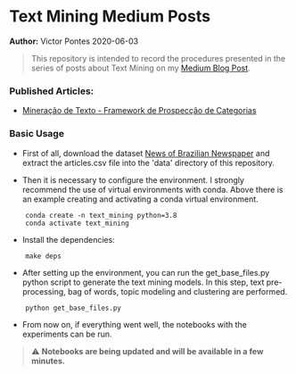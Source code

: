 # **Text Mining Medium Posts**

**Author:** Victor Pontes 2020-06-03

> This repository is intended to record the procedures presented in the series of posts about Text Mining on my [Medium Blog Post](https://medium.com/@victoraleff).

### Published Articles:
+ [Mineração de Texto - Framework de Prospecção de Categorias](https://medium.com/@victoraleff)

### **Basic Usage**

+ First of all, download the dataset [News of Brazilian Newspaper](https://www.kaggle.com/marlesson/news-of-the-site-folhauol?select=articles.csv) and extract the articles.csv file into the 'data' directory of this repository.

+ Then it is necessary to configure the environment. I strongly recommend the use of virtual environments with conda. 
Above there is an example creating and activating a conda virtual environment.

```
	conda create -n text_mining python=3.8
	conda activate text_mining
```

+ Install the dependencies:

```
	make deps
```
+ After setting up the environment, you can run the get_base_files.py python script to generate the text mining models. In this step, text pre-processing, bag of words, topic modeling and clustering are performed.

```
	python get_base_files.py
```

+ From now on, if everything went well, the notebooks with the experiments can be run.

> :warning: **Notebooks are being updated and will be available in a few minutes.**